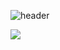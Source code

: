 ![header](https://capsule-render.vercel.app/api?type=slice&color=FD866E&height=300&section=header&text=WELCOME&fontColor=ffffff&fontSize=80&rotate=20&animation=fadeIn&reversal=false&desc=10&fontAlign=70&fontAlignY=20)

 <a href="https://www.instagram.com/my_sticalnd_34" target="_blank"><img src="https://img.shields.io/badge/Instagram-24405f?style=flat-square&logo=Instagram&logoColor=white"/></a>

<!--
**maj34/maj34** is a ✨ _special_ ✨ repository because its `README.md` (this file) appears on your GitHub profile.

Here are some ideas to get you started:

- 🔭 I’m currently working on ...
- 🌱 I’m currently learning ...
- 👯 I’m looking to collaborate on ...
- 🤔 I’m looking for help with ...
- 💬 Ask me about ...
- 📫 How to reach me: ...
- 😄 Pronouns: ...
- ⚡ Fun fact: ...
-->
